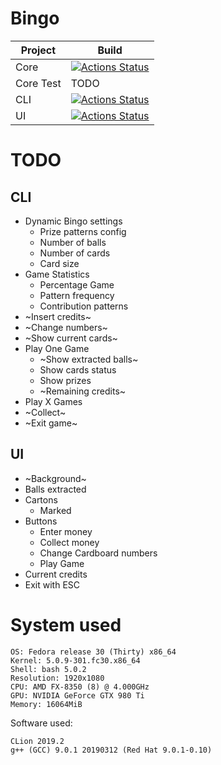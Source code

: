 # Bingo

|Project|Build|
|-------|-----|
| Core | [![Actions Status](https://github.com/yatima1460/Bingo/workflows/Core/badge.svg)](https://github.com/yatima1460/Bingo/actions) |
| Core Test | TODO |
| CLI | [![Actions Status](https://github.com/yatima1460/Bingo/workflows/CLI/badge.svg)](https://github.com/yatima1460/Bingo/actions) |
| UI | [![Actions Status](https://github.com/yatima1460/Bingo/workflows/UI/badge.svg)](https://github.com/yatima1460/Bingo/actions) |

# TODO

## CLI

- Dynamic Bingo settings
  - Prize patterns config
  - Number of balls
  - Number of cards
  - Card size
- Game Statistics
  - Percentage Game
  - Pattern frequency
  - Contribution patterns
- ~Insert credits~
- ~Change numbers~
- ~Show current cards~
- Play One Game
  - ~Show extracted balls~
  - Show cards status
  - Show prizes
  - ~Remaining credits~
- Play X Games
- ~Collect~
- ~Exit game~


## UI

- ~Background~
- Balls extracted
- Cartons
  - Marked
- Buttons
  - Enter money
  - Collect money
  - Change Cardboard numbers
  - Play Game
- Current credits
- Exit with ESC

# System used

```
OS: Fedora release 30 (Thirty) x86_64
Kernel: 5.0.9-301.fc30.x86_64 
Shell: bash 5.0.2 
Resolution: 1920x1080 
CPU: AMD FX-8350 (8) @ 4.000GHz 
GPU: NVIDIA GeForce GTX 980 Ti 
Memory: 16064MiB 

```

Software used: 

```
CLion 2019.2
g++ (GCC) 9.0.1 20190312 (Red Hat 9.0.1-0.10)
```

